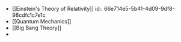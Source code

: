 - [[Einstein's Theory of Relativity]]
  id:: 66e714e5-5b41-4d09-9df8-98cdfc1c7e1c
- [[Quantum Mechanics]]
- [[Big Bang Theory]]
-